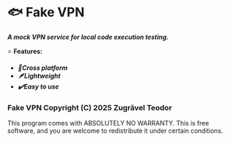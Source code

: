 # 🐟 Fake VPN
***A mock VPN service for local code execution testing.***

⭐ **Features:**
- ***🐧Cross platform***
- ***🪶Lightweight***
- ***✔️Easy to use***

### Fake VPN  Copyright (C) 2025  Zugrăvel Teodor
This program comes with ABSOLUTELY NO WARRANTY.
This is free software, and you are welcome to redistribute it under certain conditions.
